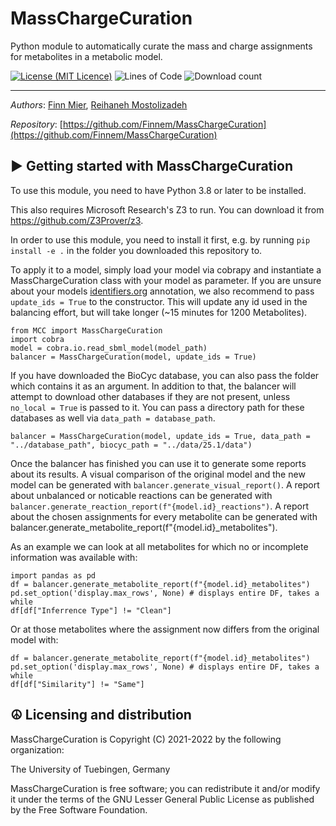 MassChargeCuration
========================================

Python module to automatically curate the mass and charge assignments for metabolites in a metabolic model.


[![License (MIT Licence)](https://img.shields.io/badge/license-MIT-blue.svg?style=plastic)](https://opensource.org/licenses/MIT)
![Lines of Code](https://img.shields.io/tokei/lines/github/Finnem/MassChargeCuration?color=orange&style=plastic)
![Download count](https://img.shields.io/github/downloads/Finnem/MassChargeCuration/total.svg?style=plastic)

----
*Authors*: [Finn Mier](https://uni-tuebingen.de/en/fakultaeten/mathematisch-naturwissenschaftliche-fakultaet/fachbereiche/informatik/lehrstuehle/systems-biology/team/),
[Reihaneh Mostolizadeh](https://uni-tuebingen.de/en/fakultaeten/mathematisch-naturwissenschaftliche-fakultaet/fachbereiche/informatik/lehrstuehle/systems-biology/team/dr-reihaneh-mostolizadeh/)


*Repository*: [https://github.com/Finnem/MassChargeCuration](https://github.com/Finnem/MassChargeCuration)



► Getting started with MassChargeCuration
----------------------------

To use this module, you need to have Python 3.8 or later to be installed.

This also requires Microsoft Research's Z3 to run. You can download it from https://github.com/Z3Prover/z3.

In order to use this module, you need to install it first, e.g. by running `pip install -e .` in the folder you downloaded this repository to.

To apply it to a model, simply load your model via cobrapy and instantiate a MassChargeCuration class with your model as parameter.
If you are unsure about your models [identifiers.org](http://identifiers.org/) annotation, we also recommend to pass `update_ids = True` to the constructor. This will update any id used in the balancing effort, but will take longer (~15 minutes for 1200 Metabolites).
```
from MCC import MassChargeCuration
import cobra
model = cobra.io.read_sbml_model(model_path)
balancer = MassChargeCuration(model, update_ids = True)
```
If you have downloaded the BioCyc database, you can also pass the folder which contains it as an argument. In addition to that, the balancer will attempt to download other databases if they are not present, unless `no_local = True` is passed to it. You can pass a directory path for these databases as well via `data_path = database_path`.
```
balancer = MassChargeCuration(model, update_ids = True, data_path = "../database_path", biocyc_path = "../data/25.1/data")
```

Once the balancer has finished you can use it to generate some reports about its results.
A visual comparison of the original model and the new model can be generated with `balancer.generate_visual_report()`.
A report about unbalanced or noticable reactions can be generated with `balancer.generate_reaction_report(f"{model.id}_reactions")`.
A report about the chosen assignments for every metabolite can be generated with balancer.generate_metabolite_report(f"{model.id}_metabolites").

As an example we can look at all metabolites for which no or incomplete information was available with:
```
import pandas as pd
df = balancer.generate_metabolite_report(f"{model.id}_metabolites")
pd.set_option('display.max_rows', None) # displays entire DF, takes a while
df[df["Inferrence Type"] != "Clean"]
```

Or at those metabolites where the assignment now differs from the original model with:
```
df = balancer.generate_metabolite_report(f"{model.id}_metabolites")
pd.set_option('display.max_rows', None) # displays entire DF, takes a while
df[df["Similarity"] != "Same"]
```


☮ Licensing and distribution
----------------------------

MassChargeCuration is Copyright (C) 2021-2022 by the following organization:

The University of Tuebingen, Germany

MassChargeCuration is free software; you can redistribute it and/or modify it under the terms of the GNU Lesser General Public License as published by the Free Software Foundation.
